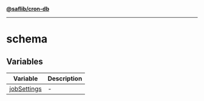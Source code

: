 [**@saflib/cron-db**](../../../index.md)

***

# schema

## Variables

| Variable | Description |
| ------ | ------ |
| [jobSettings](variables/jobSettings.md) | - |
